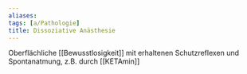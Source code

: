 ```yaml
---
aliases: 
tags: [a/Pathologie]
title: Dissoziative Anästhesie
---
```

Oberflächliche [[Bewusstlosigkeit]] mit erhaltenen Schutzreflexen und Spontanatmung, z.B. durch [[KETAmin]]
